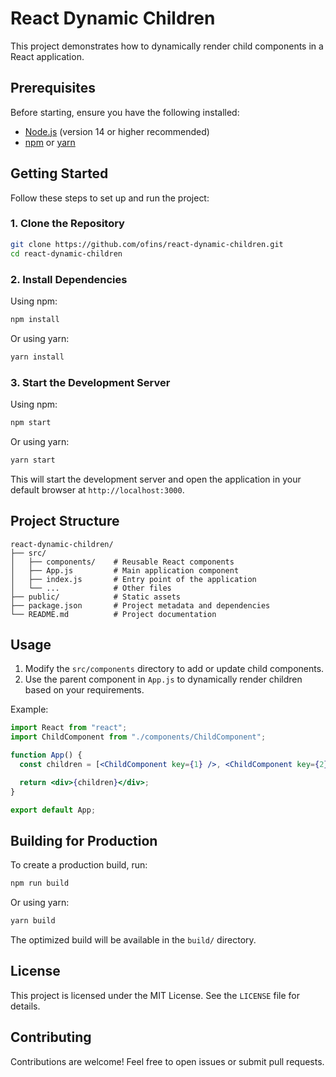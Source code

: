 # React Dynamic Children

This project demonstrates how to dynamically render child components in a React application.

## Prerequisites

Before starting, ensure you have the following installed:

- [Node.js](https://nodejs.org/) (version 14 or higher recommended)
- [npm](https://www.npmjs.com/) or [yarn](https://yarnpkg.com/)

## Getting Started

Follow these steps to set up and run the project:

### 1. Clone the Repository

```bash
git clone https://github.com/ofins/react-dynamic-children.git
cd react-dynamic-children
```

### 2. Install Dependencies

Using npm:

```bash
npm install
```

Or using yarn:

```bash
yarn install
```

### 3. Start the Development Server

Using npm:

```bash
npm start
```

Or using yarn:

```bash
yarn start
```

This will start the development server and open the application in your default browser at `http://localhost:3000`.

## Project Structure

```
react-dynamic-children/
├── src/
│   ├── components/    # Reusable React components
│   ├── App.js         # Main application component
│   ├── index.js       # Entry point of the application
│   └── ...            # Other files
├── public/            # Static assets
├── package.json       # Project metadata and dependencies
└── README.md          # Project documentation
```

## Usage

1. Modify the `src/components` directory to add or update child components.
2. Use the parent component in `App.js` to dynamically render children based on your requirements.

Example:

```jsx
import React from "react";
import ChildComponent from "./components/ChildComponent";

function App() {
  const children = [<ChildComponent key={1} />, <ChildComponent key={2} />];

  return <div>{children}</div>;
}

export default App;
```

## Building for Production

To create a production build, run:

```bash
npm run build
```

Or using yarn:

```bash
yarn build
```

The optimized build will be available in the `build/` directory.

## License

This project is licensed under the MIT License. See the `LICENSE` file for details.

## Contributing

Contributions are welcome! Feel free to open issues or submit pull requests.
